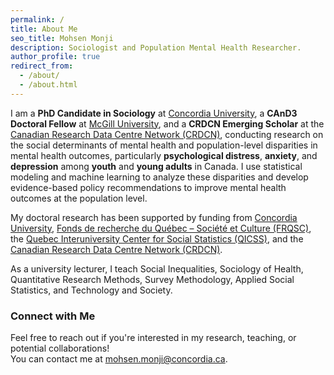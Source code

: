 ```yaml
---
permalink: /
title: About Me
seo_title: Mohsen Monji
description: Sociologist and Population Mental Health Researcher.
author_profile: true
redirect_from: 
  - /about/
  - /about.html
---
```



I am a **PhD Candidate in Sociology** at [Concordia University](https://www.concordia.ca/artsci/sociology-anthropology.html), a **CAnD3 Doctoral Fellow** at [McGill University](https://www.mcgill.ca/cand3/our-people/fellows-2024-25), and a **CRDCN Emerging Scholar** at the [Canadian Research Data Centre Network (CRDCN)](https://crdcn.ca), conducting research on the social determinants of mental health and population-level disparities in mental health outcomes, particularly **psychological distress**, **anxiety**, and **depression** among **youth** and **young adults** in Canada. I use statistical modeling and machine learning to analyze these disparities and develop evidence-based policy recommendations to improve mental health outcomes at the population level.

My doctoral research has been supported by funding from [Concordia University](https://www.concordia.ca/artsci/sociology-anthropology.html), [Fonds de recherche du Québec – Société et Culture (FRQSC)](https://www.frq.gouv.qc.ca), the [Quebec Interuniversity Center for Social Statistics (QICSS)](https://www.ciqss.org), and the [Canadian Research Data Centre Network (CRDCN)](https://crdcn.ca).  


As a university lecturer, I teach Social Inequalities, Sociology of Health, Quantitative Research Methods, Survey Methodology, Applied Social Statistics, and Technology and Society.  

### Connect with Me

Feel free to reach out if you're interested in my research, teaching, or potential collaborations!  
You can contact me at [mohsen.monji@concordia.ca](mailto:mohsen.monji@concordia.ca).

